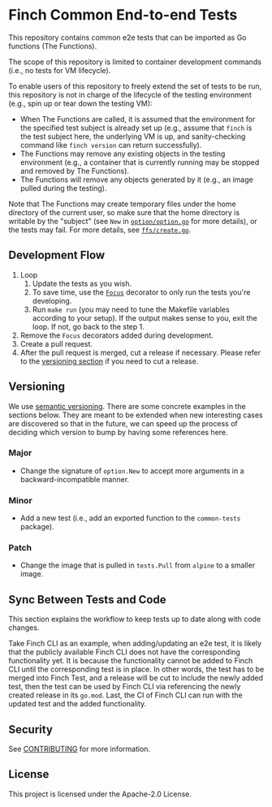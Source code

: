 # Finch Common End-to-end Tests

This repository contains common e2e tests that can be imported as Go functions (The Functions).

The scope of this repository is limited to container development commands (i.e., no tests for VM lifecycle).

To enable users of this repository to freely extend the set of tests to be run, this repository is not in charge of the lifecycle of the testing environment (e.g., spin up or tear down the testing VM):

- When The Functions are called, it is assumed that the environment for the specified test subject is already set up (e.g., assume that `finch` is the test subject here, the underlying VM is up, and sanity-checking command like `finch version` can return successfully).
- The Functions may remove any existing objects in the testing environment (e.g., a container that is currently running may be stopped and removed by The Functions).
- The Functions will remove any objects generated by it (e.g., an image pulled during the testing).

Note that The Functions may create temporary files under the home directory of the current user, so make sure that the home directory is writable by the "subject" (see `New` in [`option/option.go`](option/option.go) for more details), or the tests may fail. For more details, see [`ffs/create.go`](ffs/create.go).

## Development Flow

1. Loop
    1. Update the tests as you wish.
    1. To save time, use the [`Focus`](https://onsi.github.io/ginkgo/#focused-specs) decorator to only run the tests you're developing.
    1. Run `make run` (you may need to tune the Makefile variables according to your setup). If the output makes sense to you, exit the loop. If not, go back to the step 1.
1. Remove the `Focus` decorators added during development.
1. Create a pull request.
1. After the pull request is merged, cut a release if necessary. Please refer to the [versioning section](#versioning) if you need to cut a release.

## Versioning

We use [semantic versioning](https://github.com/semver/semver/blob/master/semver.md). There are some concrete examples in the sections below. They are meant to be extended when new interesting cases are discovered so that in the future, we can speed up the process of deciding which version to bump by having some references here.

### Major

- Change the signature of `option.New` to accept more arguments in a backward-incompatible manner.

### Minor

- Add a new test (i.e., add an exported function to the `common-tests` package).

### Patch

- Change the image that is pulled in `tests.Pull` from `alpine` to a smaller image.

## Sync Between Tests and Code

This section explains the workflow to keep tests up to date along with code changes.

Take Finch CLI as an example, when adding/updating an e2e test, it is likely that the publicly available Finch CLI does not have the corresponding functionality yet. It is because the functionality cannot be added to Finch CLI until the corresponding test is in place. In other words, the test has to be merged into Finch Test, and a release will be cut to include the newly added test, then the test can be used by Finch CLI via referencing the newly created release in its `go.mod`. Last, the CI of Finch CLI can run with the updated test and the added functionality.

## Security

See [CONTRIBUTING](CONTRIBUTING.md#security-issue-notifications) for more information.

## License

This project is licensed under the Apache-2.0 License.
